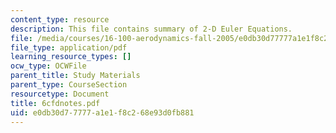 ```yaml
---
content_type: resource
description: This file contains summary of 2-D Euler Equations.
file: /media/courses/16-100-aerodynamics-fall-2005/e0db30d77777a1e1f8c268e93d0fb881_6cfdnotes.pdf
file_type: application/pdf
learning_resource_types: []
ocw_type: OCWFile
parent_title: Study Materials
parent_type: CourseSection
resourcetype: Document
title: 6cfdnotes.pdf
uid: e0db30d7-7777-a1e1-f8c2-68e93d0fb881
---
```

